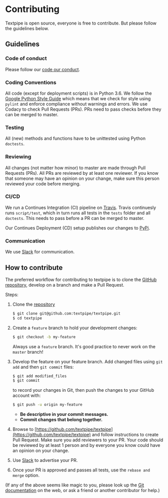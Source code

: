 # Contributing
Textpipe is open source, everyone is free to contribute. 
But please follow the guidelines below.

## Guidelines
### Code of conduct
Please follow our [code our conduct](CODE_OF_CONDUCT.md).

### Coding Conventions
All code (except for deployment scripts) is in Python 3.6.
We follow the [Google Python Style Guide](https://github.com/google/styleguide/blob/gh-pages/pyguide.md) which means that we check for style using `pylint` and enforce compliance without warnings and errors.
We use Codacy to check Pull Requests (PRs). PRs need to pass checks before they can be merged to master.

### Testing
All (new) methods and functions have to be unittested using Python `doctests`.

### Reviewing
All changes (not matter how minor) to master are made through Pull Requests (PRs). 
All PRs are reviewed by at least one reviewer. 
If you know that someone may have an opinion on your change, make sure this person reviewed your code before merging.

### CI/CD
We run a Continues Integration (CI) pipeline on [Travis](Travis). Travis continuesly runs `script/test`, which in turn runs all tests in the `tests` folder and all `doctests`.
This needs to pass before a PR can be merged to master.

Our Continues Deployment (CD) setup publishes our changes to [PyPi](https://pypi.org/project/textpipe/).

### Communication
We use [Slack](https://textpipe.slack.com/signup) for communication. 

## How to contribute

The preferred workflow for contributing to textpipe is to clone the
[GitHub repository](https://github.com/textpipe/textpipe), develop on a branch and make a Pull Request. 

Steps:

1. Clone the [repository](https://github.com/textpipe/textpipe)
   ```bash
   $ git clone git@github.com:textpipe/textpipe.git
   $ cd textpipe
   ```

2. Create a ``feature`` branch to hold your development changes:

   ```bash
   $ git checkout -b my-feature
   ```

   Always use a ``feature`` branch. It's good practice to never work on the ``master`` branch!

3. Develop the feature on your feature branch. 
   Add changed files using ``git add`` and then ``git commit`` files:

   ```bash
   $ git add modified_files
   $ git commit
   ```

   to record your changes in Git, then push the changes to your GitHub account with:

   ```bash
   $ git push -u origin my-feature
   ```

   * **Be descriptive in your commit messages.**
   * **Commit changes that belong together.**

4. Browse to [https://github.com/textpipe/textpipe](https://github.com/textpipe/textpipe) and follow instructions to create Pull Request. 
   Make sure you add reviewers to your PR. Your code should be reviewed by at least 1 person and by everyone you know could have an opinion on your change.
   
5. Use [Slack](https://textpipe.slack.com/signup) to advertise your PR.
 
6. Once your PR is approved and passes all tests, use the `rebase and merge` option.
   


(If any of the above seems like magic to you, please look up the
[Git documentation](https://git-scm.com/documentation) on the web, or ask a friend or another contributor for help.)
